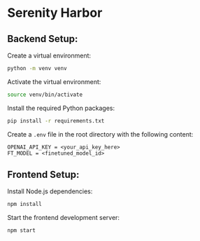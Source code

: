 # Serenity Harbor

## Backend Setup:

Create a virtual environment:

```bash
python -m venv venv
```

Activate the virtual environment:

```bash
source venv/bin/activate
```

Install the required Python packages:

```bash
pip install -r requirements.txt
```

Create a `.env` file in the root directory with the following content:

```
OPENAI_API_KEY = <your_api_key_here>
FT_MODEL = <finetuned_model_id>
```

## Frontend Setup:

Install Node.js dependencies:

```bash
npm install
```

Start the frontend development server:

```bash
npm start
```

